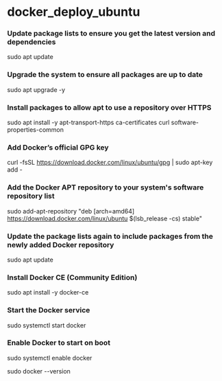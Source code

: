 # docker_deploy_ubuntu

### Update package lists to ensure you get the latest version and dependencies
sudo apt update

### Upgrade the system to ensure all packages are up to date
sudo apt upgrade -y

### Install packages to allow apt to use a repository over HTTPS
sudo apt install -y apt-transport-https ca-certificates curl software-properties-common

### Add Docker’s official GPG key
curl -fsSL https://download.docker.com/linux/ubuntu/gpg | sudo apt-key add -

### Add the Docker APT repository to your system's software repository list
sudo add-apt-repository "deb [arch=amd64] https://download.docker.com/linux/ubuntu $(lsb_release -cs) stable"

### Update the package lists again to include packages from the newly added Docker repository
sudo apt update

### Install Docker CE (Community Edition)
sudo apt install -y docker-ce

### Start the Docker service
sudo systemctl start docker

### Enable Docker to start on boot
sudo systemctl enable docker

sudo docker --version
